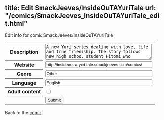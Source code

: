 title: Edit SmackJeeves/InsideOuTAYuriTale
url: "/comics/SmackJeeves_InsideOuTAYuriTale_edit.html"
---
Edit info for comic SmackJeeves/InsideOuTAYuriTale

<form name="comic" action="http://gaepostmail.appspot.com/comic/" method="post">
<table class="comicinfo">
<tr>
<th>Description</th><td><textarea name="description" cols="40" rows="3">A new Yuri series dealing with love, life and true friendship. The story follows new high school student Hitomi who decided to stop pretending to be someone else and start being herself. This decision leads to many odd encounters as she enters high school life and find her life is turned Inside OuT. Warning this manga is read Right to left. &lt;&lt;This way&lt;&lt;</textarea></td>
</tr>
<tr>
<th>Website</th><td><input type="text" name="url" value="http://insideout-a-yuri-tale.smackjeeves.com/comics/" size="40"/></td>
</tr>
<tr>
<th>Genre</th><td><input type="text" name="genre" value="Other" size="40"/></td>
</tr>
<tr>
<th>Language</th><td><input type="text" name="language" value="English" size="40"/></td>
</tr>
<tr>
<th>Adult content</th><td><input type="checkbox" name="adult" value="adult" /></td>
</tr>
<tr>
<th></th><td>
<input type="hidden" name="comic" value="SmackJeeves_InsideOuTAYuriTale" />
<input type="submit" name="submit" value="Submit" />
</td>
</tr>
</table>
</form>

Back to the [comic](SmackJeeves_InsideOuTAYuriTale.html).
